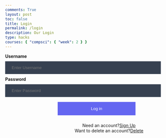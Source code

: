 ```yaml
---
comments: True
layout: post
toc: false
title: Login
permalink: /login
description: Our Login
type: hacks
courses: { "compsci": { "week": 2 } }
---
```

<style>
 #login {
    margin-top: 10px;
    padding-top: 0.75rem;
    padding-bottom: 0.75rem;
    padding-left: 1rem;
    padding-right: 1rem;
    text-align: center;
    width:100%;
}
.login-container {
  border: 3px solid #888888;
  background-color: #1F2937;
}

input[type=text], input[type=password] {
  width: 100%;
  padding: 12px 20px;
  margin: 8px 0;
  display: inline-block;
  border: 1px solid #374151;
  box-sizing: border-box;
  background-color: #374151;
}
button {
  background-color: #6466F1;
  color: white;
  padding: 14px 20px;
  margin: 8px 0;
  border: none;
  cursor: pointer;
  width: 50%;
  margin-left: 170px;
}
button:hover {
  opacity: 0.8;
}

.imgcontainer {
  text-align: center;
  margin: 24px 0 12px 0;
}

img.avatar {
  width: 40%;
  border-radius: 50%;
}

.container {
  padding: 16px;
}

span.psw {
  display: flex;
  justify-items: center;
  text-align: center;
  margin-left: 250px;
  padding-top: 16px;
}
span.psw2 {
  display: flex;
  justify-items:center
  text-align: center;
  margin-left: 225px;
}

@media screen and (max-width: 300px) {
  span.psw {
    display: block;
    float: none;
  }
  .cancelbtn {
    width: 100%;
  }
}

</style>
<form action="javascript:login_user()">
    <label for="uid"><b>Username</b></label>
    <input type="text" id="uid" placeholder="Enter Username" name="uid" required>
    <label for="password"><b>Password</b></label>
    <input type="password" id="password" placeholder="Enter Password" name="password" required>
    <button class='button'>Log in</button>
    <div>
    <span class="psw">Need an account? <a href="{{site.baseurl}}/signup"> Sign Up</a></span>
    <span class="psw2">Want to delete an account? <a href="{{site.baseurl}}/delete"> Delete</a></span>
    </div>
    <div>
    </div>
</form>
<script type="module">
    import { uri, options } from '{{site.baseurl}}/assets/js/api/config.js';
    function login_user(){
        const url = uri + '/api/users/authenticate';
        const body = {
            uid: document.getElementById("uid").value,
            password: document.getElementById("password").value,
        };
        const authOptions = {
            ...options, 
            method: 'POST', 
            cache: 'no-cache', 
            body: JSON.stringify(body)
        };
        fetch(url, authOptions)
        .then(response => {
            if (!response.ok) {
                const errorMsg = 'Login error: ' + response.status;
                console.log(errorMsg);
                return;
            }
            window.location.href = "{{site.baseurl}}/data/database";
        })
        .catch(err => {
            console.error(err);
        });
    }
    window.login_user = login_user;

</script>